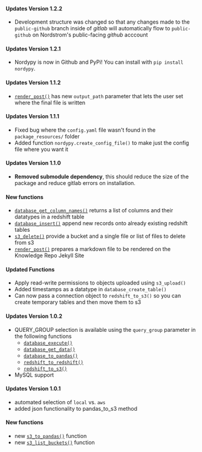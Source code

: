 #### Updates Version 1.2.2

- Development structure was changed so that any changes made to the `public-github` branch inside of *gitlab* will automatically flow to `public-github` on Nordstrom's public-facing *github* acccount

#### Updates Version 1.2.1

- Nordypy is now in Github and PyPi! You can install with `pip install nordypy`.

#### Updates Version 1.1.2

- [`render_post()`]() has new `output_path` parameter that lets the user set where the final file is written

#### Updates Version 1.1.1

- Fixed bug where the `config.yaml` file wasn't found in the `package_resources/` folder
- Added function `nordypy.create_config_file()` to make just the config file where you want it

#### Updates Version 1.1.0

 - **Removed submodule dependency**, this should reduce the size of the package and reduce gitlab errors on installation.

#### New functions

 - [`database_get_column_names()`]() returns a list of columns and their datatypes in a redshift table
 - [`database_insert()`]() append new records onto already existing redshift tables
 - [`s3_delete()`]() provide a bucket and a single file or list of files to delete from s3
 - [`render_post()`]() prepares a markdown file to be rendered on the Knowledge Repo Jekyll Site

#### Updated Functions

 - Apply read-write permissions to objects uploaded using `s3_upload()`
 - Added timestamps as a datatype in `database_create_table()`
 - Can now pass a connection object to `redshift_to_s3()` so you can create temporary tables and then move them to s3

#### Updates Version 1.0.2

- QUERY_GROUP selection is available using the `query_group` parameter in the following functions
    - [`database_execute()`](#database-execute)
    - [`database_get_data()`](#database-get-data)
    - [`database_to_pandas()`](#database-to-pandas)
    - [`redshift_to_redshift()`](#redshift-to-redshift)
    - [`redshift_to_s3()`](#redshift-to-s3)
- MySQL support

#### Updates Version 1.0.1

- automated selection of `local` vs. `aws`
- added json functionality to pandas_to_s3 method


#### New functions

- new [`s3_to_pandas()`](#s3-to-pandas) function
- new  [`s3_list_buckets()`](#s3-list-buckets) function
